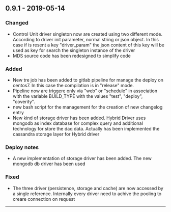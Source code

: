## 0.9.1 - 2019-05-14
### Changed
- Control Unit driver singleton now are created using two different mode. According to driver init parameter, normal string or json object. In this case if is resent a key "driver_param" the json content of this key will be used as key for search the singleton instance of the driver
- MDS source code has been redesigned to simplify code

### Added
- New tre job has been added to gitlab pipeline for manage the deploy on centos7. In this case the compilation is in "release" mode.
- Pipeline now are triggere only via "web" or "schedule" in association with the variable BUILD_TYPE with the values "test", "deploy", "coverity".
- new bash script for the management for the creation of new changelog entry
- New kind of storage driver has been added. Hybrid Driver uses mongodb as index database for complex query and additional technology for store the daq data. Actually has been implemented the cassandra storage layer for Hybrid driver

### Deploy notes
- A new implementation of storage driver has been added. The new mongodb db driver has been used

### Fixed
- The three driver (persistence, storage and cache) are now accessed by a single reference. Internally every driver need to achive the pooling to creare connection on request

---
